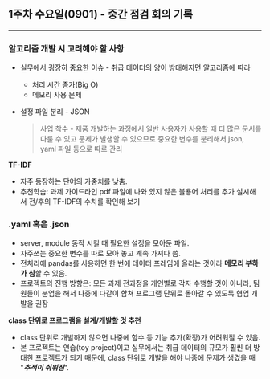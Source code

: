 ## 1주차 수요일(0901) - 중간 점검 회의 기록

---

### **알고리즘 개발 시 고려해야 할 사항**

- 실무에서 굉장히 중요한 이슈 - 취급 데이터의 양이 방대해지면 알고리즘에 따라
  
  - 처리 시간 증가(Big O)
  - 메모리 사용 문제
  
- 설정 파일 분리 - JSON
  
  >사업 착수 - 제품 개발하는 과정에서 일반 사용자가 사용할 때 더 많은 문서를 다룰 수 있고 문제가 발생할 수 있으므로 중요한 변수를 분리해서 json, yaml 파일 등으로 따로 관리 

**TF-IDF** 

- 자주 등장하는 단어의 가중치를 낮춤.
- 추천학습: 과제 가이드라인 pdf 파일에 나와 있지 않은 불용어 처리를 추가 실시해서 전/후의 TF-IDF의 수치를 확인해 보기

### **.yaml 혹은 .json**

- server, module 동작 시킬 때 필요한 설정을 모아둔 파일. 
- 자주쓰는 중요한 변수를 따로 모아 놓고 계속 가져다 씀. 
- 전처리에 pandas를 사용하면 한 번에 데이터 프레임에 올리는 것이라 **메모리 부하가 심**할 수 있음. 
- 프로젝트의 진행 방향은: 모든 과제 전과정을 개인별로 각자 수행할 것이 아니라, 팀원들이 분업을 해서 나중에 다같이 합쳐 프로그램 단위로 돌아갈 수 있도록 협업 개발을 권장

**class 단위로 프로그램을 설계/개발할 것 추천** 

- class 단위로 개발하지 않으면 나중에 함수 등 기능 추가(확장)가 어려워질 수 있음.
- 본 프로젝트는 연습(toy project)이고 실무에서는 취급 데이터의 규모가 훨씬 더 방대한 프로젝트가 되기 때문에,  class 단위로 개발을 해야 나중에 문제가 생겼을 때 "***추적이 쉬워짐***".